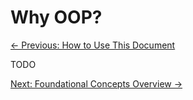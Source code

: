 # Why OOP?
[&larr; Previous: How to Use This Document](./how-to-use.md)

TODO

[Next: Foundational Concepts Overview &rarr;](../foundational-concepts/overview.md)
